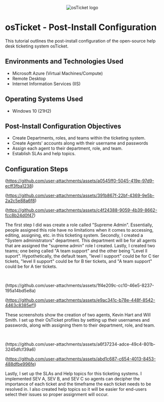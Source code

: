 
<p align="center">
<img src="https://i.imgur.com/Clzj7Xs.png" alt="osTicket logo"/>
</p>

<h1>osTicket - Post-Install Configuration</h1>
This tutorial outlines the post-install configuration of the open-source help desk ticketing system osTicket.<br />




<h2>Environments and Technologies Used</h2>

- Microsoft Azure (Virtual Machines/Compute)
- Remote Desktop
- Internet Information Services (IIS)

<h2>Operating Systems Used </h2>

- Windows 10</b> (21H2)

<h2>Post-Install Configuration Objectives</h2>

- Create Departments, roles, and teams within the ticketing system.
- Create Agents' accounts along with their username and passwords 
- Assign each agent to their department, role, and team. 
- Establish SLAs and help topics. 
  

<h2>Configuration Steps</h2>


(https://github.com/user-attachments/assets/a0545ff0-5045-419e-97d9-ecff3fba1238)

(https://github.com/user-attachments/assets/391b867f-22bf-4369-9e5b-2a2c5e88a6f8)

(https://github.com/user-attachments/assets/c4f24388-9059-4b39-8662-fcc8b24d0f47)




The first step I did was create a role called "Supreme Admin". Essentially, people assigned this role have no limitations when it comes to accessing, editing, assigning, etc. in this ticketing system. Secondly, I created a "System administrators" department. This department will be for all agents that are assigned the "supreme admin" role I created. Lastly, I created two teams; one being called "A team support" and the other being "Level ll suport". Hypothetically, the default team,  "level l support" could be for C tier tickets, "level ll support" could be for B tier tickets, and "A team support" could be for A tier tickets. 
</p>
<br />

<p>
(https://github.com/user-attachments/assets/1f4e209c-cc10-46e5-8237-195a14bd5e8a)

  (https://github.com/user-attachments/assets/e9ac341c-b78e-448f-8542-4463c8385ef1)

<p>
These screenshots show the creation of two agents, Kevin Hart and Will Smith. I set up their OsTicket profiles by setting up their usernames and passwords, along with assigning them to their department, role, and team.  </p>
<br />
<p>
(https://github.com/user-attachments/assets/a6f37234-adce-49c4-801b-3245dfcf39a6)

(https://github.com/user-attachments/assets/abd1c687-c654-4013-8453-488dfbe996fe)


  Lastly, I set up the SLAs and Help topics for this ticketing systems. I implemented SEV A, SEV B, and SEV C so agents can decipher the importance of each ticket and the timeframe the each ticket needs to be resolved in. I also created help topics so it will be easier for end-users select their issues so proper assignment will occur. 
